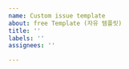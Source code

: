 ```yaml
---
name: Custom issue template
about: free Template (자유 템플릿)
title: ''
labels: ''
assignees: ''

---
```



